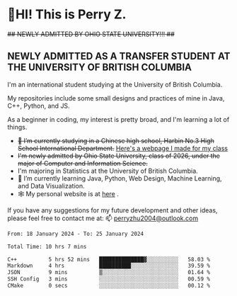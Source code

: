 # 🌄HI! This is Perry Z. <br> #
<s>## NEWLY ADMITTED BY OHIO STATE UNIVERSITY!!! ##</s>
## NEWLY ADMITTED AS A TRANSFER STUDENT AT THE UNIVERSITY OF BRITISH COLUMBIA ##
I'm an international student studying at the University of British Columbia. <br>

My repositories include some small designs and practices of mine in Java, C++, Python, and JS. <br>

As a beginner in coding, my interest is pretty broad, and I'm learning a lot of things. <br>
- <s>🔭 I’m currently studying in a Chinese high school, Harbin No.3 High School International Department.</s> [Here's a webpage I made for my class](https://perry2004.github.io/weirdos/)
- <s> I'm newly admitted by Ohio State University, class of 2026, under the major of Computer and Information Science. </s>
- I'm majoring in Statistics at the University of British Columbia. 
- 🌱 I’m currently learning Java, Python, Web Design, Machine Learning, and Data Visualization. 
- 🕸️ My personal website is at <a href="https://zhu-yp.cn">here</a> .  

If you have any suggestions for my future development and other ideas, please feel free to contact me at: 📫 [perryzhu2004@outlook.com](mailto:perryzhu2004@outlook.com)

<!--START_SECTION:waka-->

```txt
From: 18 January 2024 - To: 25 January 2024

Total Time: 10 hrs 7 mins

C++          5 hrs 52 mins   ██████████████▓░░░░░░░░░░   58.03 %
Markdown     4 hrs           ██████████░░░░░░░░░░░░░░░   39.59 %
JSON         9 mins          ▒░░░░░░░░░░░░░░░░░░░░░░░░   01.64 %
SSH Config   3 mins          ░░░░░░░░░░░░░░░░░░░░░░░░░   00.59 %
CMake        0 secs          ░░░░░░░░░░░░░░░░░░░░░░░░░   00.12 %
```

<!--END_SECTION:waka-->
